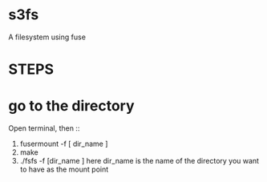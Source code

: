 # s3fs
A filesystem using fuse

# STEPS

# go to the directory
Open terminal, then :: 
1)  fusermount -f [ dir_name ]
2)  make
3)  ./fsfs -f [dir_name ]
here dir_name is the name of the directory you want to have as the mount point

